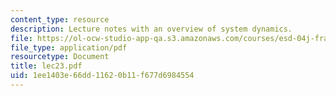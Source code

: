 ```yaml
---
content_type: resource
description: Lecture notes with an overview of system dynamics.
file: https://ol-ocw-studio-app-qa.s3.amazonaws.com/courses/esd-04j-frameworks-and-models-in-engineering-systems-engineering-system-design-spring-2007/1ee1403e66dd11620b11f677d6984554_lec23.pdf
file_type: application/pdf
resourcetype: Document
title: lec23.pdf
uid: 1ee1403e-66dd-1162-0b11-f677d6984554
---
```

